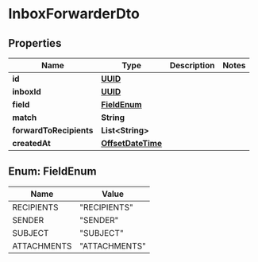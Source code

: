 

# InboxForwarderDto

## Properties

Name | Type | Description | Notes
------------ | ------------- | ------------- | -------------
**id** | [**UUID**](UUID) |  | 
**inboxId** | [**UUID**](UUID) |  | 
**field** | [**FieldEnum**](#FieldEnum) |  | 
**match** | **String** |  | 
**forwardToRecipients** | **List&lt;String&gt;** |  | 
**createdAt** | [**OffsetDateTime**](OffsetDateTime) |  | 



## Enum: FieldEnum

Name | Value
---- | -----
RECIPIENTS | &quot;RECIPIENTS&quot;
SENDER | &quot;SENDER&quot;
SUBJECT | &quot;SUBJECT&quot;
ATTACHMENTS | &quot;ATTACHMENTS&quot;



